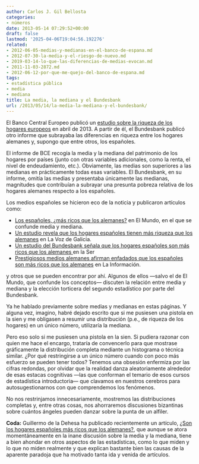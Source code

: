 ```yaml
---
author: Carlos J. Gil Bellosta
categories:
- números
date: 2013-05-14 07:29:52+00:00
draft: false
lastmod: '2025-04-06T19:04:56.192276'
related:
- 2012-06-05-medias-y-medianas-en-el-banco-de-espana.md
- 2012-07-30-la-media-y-el-riesgo-de-nuevo.md
- 2019-03-14-lo-que-las-diferencias-de-medias-evocan.md
- 2011-11-03-2872.md
- 2012-06-12-por-que-me-quejo-del-banco-de-espana.md
tags:
- estadística pública
- media
- mediana
title: La media, la mediana y el Bundesbank
url: /2013/05/14/la-media-la-mediana-y-el-bundesbank/
---
```


El Banco Central Europeo publicó un [estudio sobre la riqueza de los hogares europeos](http://www.ecb.int/home/html/researcher_hfcn.en.html) en abril de 2013. A partir de él, el Bundesbank publicó otro informe que subrayaba las diferencias en riqueza entre los hogares alemanes y, supongo que entre otros, los españoles.

El informe de BCE recogía la media y la mediana del patrimonio de los hogares por países (junto con otras variables adicionales, como la renta, el nivel de endeudamiento, etc.). Obviamente, las medias son superiores a las medianas en prácticamente todas esas variables. El Bundesbank, en su informe, omitía las medias y presentaba únicamente las medianas, magnitudes que contribuían a subrayar una presunta pobreza relativa de los hogares alemanes respecto a los españoles.

Los medios españoles se hicieron eco de la noticia y publicaron artículos como:

* [Los españoles, ¿más ricos que los alemanes?](http://www.elmundo.es/elmundo/2013/03/22/economia/1363953835.html) en El Mundo, en el que se confunde media y mediana.
* [Un estudio revela que los hogares españoles tienen más riqueza que los alemanes](http://www.lavozdegalicia.es/noticia/economia/2013/03/22/estudio-revela-hogares-espanoles-riqueza-alemanes/00031363947920312862625.htm) en La Voz de Galicia.
* [Un estudio del Bundesbank señala que los hogares españoles son más ricos que los alemanes ](http://www.cadenaser.com/internacional/articulo/estudio-bundesbank-senala-hogares-espanoles-ricos-alemanes/csrcsrpor/20130322csrcsrint_3/Tes) en la Ser
* [Prestigiosos medios alemanes afirman enfadados que los españoles son más ricos que los alemanes](http://noticias.lainformacion.com/mundo/prestigiosos-medios-alemanes-afirman-enfadados-que-los-espanoles-son-mas-ricos-que-los-alemanes_bynbJI5qq6VMoF4pRTimq1/) en La Información.

y otros que se pueden encontrar por ahí. Algunos de ellos —salvo el de El Mundo, que confunde los conceptos— discuten la relación entre media y mediana y la elección torticera del segundo estadístico por parte del Bundesbank.

Ya he hablado previamente sobre medias y medianas en estas páginas. Y alguna vez, imagino, habré dejado escrito que si me pusiesen una pistola en la sien y me obligasen a resumir una distribución (p.e., de riqueza de los hogares) en un único número, utilizaría la mediana.

Pero eso solo si me pusiesen una pistola en la sien. Si pudiera razonar con quien me hace el encargo, trataría de convencerlo para que mostrase gráficamente la distribución completa mediante un histograma o técnica similar. ¿Por qué restringirse a un único número cuando con poco más esfuerzo se pueden tener todos? Tenemos una obsesión enfermiza por las cifras redondas, por olvidar que la realidad danza aleatoriamente alrededor de esas estacas cognitivas —las que conforman el temario de esos cursos de estadística introductoria— que clavamos en nuestros cerebros para autosugestionarnos con que comprendemos los fenómenos.

No nos restrinjamos innecesariamente, mostremos las distribuciones completas y, entre otras cosas, nos ahorraremos discusiones bizantinas sobre cuántos ángeles pueden danzar sobre la punta de un alfiler.

**Coda:** Guillermo de la Dehesa ha publicado recientemente un artículo, [¿Son los hogares españoles más ricos que los alemanes?](http://economia.elpais.com/economia/2013/05/10/actualidad/1368186177_869519.html), que aunque se atora momentáneamente en la inane discusión sobre la media y la mediana, tiene a bien ahondar en otros aspectos de las estadísticas, como lo que miden y lo que no miden realmente y que explican bastante bien las causas de la aparente paradoja que ha motivado tanta ida y venida de artículos.